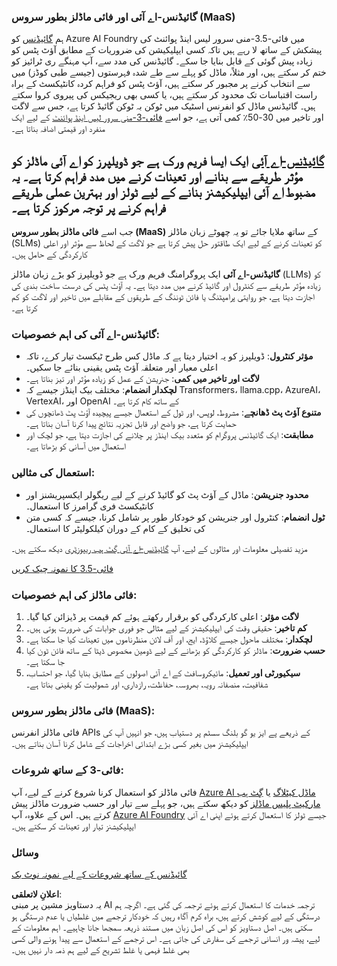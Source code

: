 ### گائیڈنس-اے آئی اور فائی ماڈلز بطور سروس (MaaS)

ہم [گائیڈنس](https://github.com/guidance-ai/guidance) کو Azure AI Foundry میں فائی-3.5-منی سرور لیس اینڈ پوائنٹ کی پیشکش کے ساتھ لا رہے ہیں تاکہ کسی ایپلیکیشن کی ضروریات کے مطابق آؤٹ پٹس کو زیادہ پیش گوئی کے قابل بنایا جا سکے۔ گائیڈنس کی مدد سے، آپ مہنگے ری ٹرائیز کو ختم کر سکتے ہیں، اور مثلاً، ماڈل کو پہلے سے طے شدہ فہرستوں (جیسے طبی کوڈز) میں سے انتخاب کرنے پر مجبور کر سکتے ہیں، آؤٹ پٹس کو فراہم کردہ کانٹیکسٹ کے براہ راست اقتباسات تک محدود کر سکتے ہیں، یا کسی بھی ریجیکس کی پیروی کروا سکتے ہیں۔ گائیڈنس ماڈل کو انفرنس اسٹیک میں ٹوکن بہ ٹوکن گائیڈ کرتا ہے، جس سے لاگت اور تاخیر میں 30-50٪ کمی آتی ہے، جو اسے [فائی-3-منی سرور لیس اینڈ پوائنٹ](https://aka.ms/try-phi3.5mini) کے لیے ایک منفرد اور قیمتی اضافہ بناتا ہے۔

## [**گائیڈنس-اے آئی**](https://github.com/guidance-ai/guidance) ایک ایسا فریم ورک ہے جو ڈویلپرز کو اے آئی ماڈلز کو مؤثر طریقے سے بنانے اور تعینات کرنے میں مدد فراہم کرتا ہے۔ یہ مضبوط اے آئی ایپلیکیشنز بنانے کے لیے ٹولز اور بہترین عملی طریقے فراہم کرنے پر توجہ مرکوز کرتا ہے۔

جب اسے **فائی ماڈلز بطور سروس (MaaS)** کے ساتھ ملایا جائے تو یہ چھوٹے زبان ماڈلز (SLMs) کو تعینات کرنے کے لیے ایک طاقتور حل پیش کرتا ہے جو لاگت کے لحاظ سے مؤثر اور اعلی کارکردگی کے حامل ہیں۔

**گائیڈنس-اے آئی** ایک پروگرامنگ فریم ورک ہے جو ڈویلپرز کو بڑے زبان ماڈلز (LLMs) کو زیادہ مؤثر طریقے سے کنٹرول اور گائیڈ کرنے میں مدد دیتا ہے۔ یہ آؤٹ پٹس کی درست ساخت بندی کی اجازت دیتا ہے، جو روایتی پرامپٹنگ یا فائن ٹوننگ کے طریقوں کے مقابلے میں تاخیر اور لاگت کو کم کرتا ہے۔

### گائیڈنس-اے آئی کی اہم خصوصیات:
- **مؤثر کنٹرول**: ڈویلپرز کو یہ اختیار دیتا ہے کہ ماڈل کس طرح ٹیکسٹ تیار کرے، تاکہ اعلی معیار اور متعلقہ آؤٹ پٹس یقینی بنائے جا سکیں۔
- **لاگت اور تاخیر میں کمی**: جنریشن کے عمل کو زیادہ مؤثر اور تیز بناتا ہے۔
- **لچکدار انضمام**: مختلف بیک اینڈز جیسے کہ Transformers، llama.cpp، AzureAI، VertexAI، اور OpenAI کے ساتھ کام کرتا ہے۔
- **متنوع آؤٹ پٹ ڈھانچے**: مشروط، لوپس، اور ٹول کے استعمال جیسے پیچیدہ آؤٹ پٹ ڈھانچوں کی حمایت کرتا ہے، جو واضح اور قابل تجزیہ نتائج پیدا کرنا آسان بناتا ہے۔
- **مطابقت**: ایک گائیڈنس پروگرام کو متعدد بیک اینڈز پر چلانے کی اجازت دیتا ہے، جو لچک اور استعمال میں آسانی کو بڑھاتا ہے۔

### استعمال کی مثالیں:
- **محدود جنریشن**: ماڈل کے آؤٹ پٹ کو گائیڈ کرنے کے لیے ریگولر ایکسپریشنز اور کانٹیکسٹ فری گرامرز کا استعمال۔
- **ٹول انضمام**: کنٹرول اور جنریشن کو خودکار طور پر شامل کرنا، جیسے کہ کسی متن کی تخلیق کے کام کے دوران کیلکولیٹر کا استعمال۔

مزید تفصیلی معلومات اور مثالوں کے لیے، آپ [گائیڈنس-اے آئی گِٹ ہب ریپوزٹری](https://github.com/guidance-ai/guidance) دیکھ سکتے ہیں۔

[فائی-3.5 کا نمونہ چیک کریں](../../../../../code/01.Introduce/guidance.ipynb)

### فائی ماڈلز کی اہم خصوصیات:
1. **لاگت مؤثر**: اعلی کارکردگی کو برقرار رکھتے ہوئے کم قیمت پر ڈیزائن کیا گیا۔
2. **کم تاخیر**: حقیقی وقت کی ایپلیکیشنز کے لیے مثالی جو فوری جوابات کی ضرورت ہوتی ہیں۔
3. **لچکدار**: مختلف ماحول جیسے کلاؤڈ، ایج، اور آف لائن منظرناموں میں تعینات کیا جا سکتا ہے۔
4. **حسب ضرورت**: ماڈلز کو کارکردگی کو بڑھانے کے لیے ڈومین مخصوص ڈیٹا کے ساتھ فائن ٹون کیا جا سکتا ہے۔
5. **سیکیورٹی اور تعمیل**: مائیکروسافٹ کے اے آئی اصولوں کے مطابق بنایا گیا، جو احتساب، شفافیت، منصفانہ رویہ، بھروسہ، حفاظت، رازداری، اور شمولیت کو یقینی بناتا ہے۔

### فائی ماڈلز بطور سروس (MaaS):
فائی ماڈلز انفرنس APIs کے ذریعے پے ایز یو گو بلنگ سسٹم پر دستیاب ہیں، جو انہیں آپ کی ایپلیکیشنز میں بغیر کسی بڑے ابتدائی اخراجات کے شامل کرنا آسان بناتے ہیں۔

### فائی-3 کے ساتھ شروعات:
فائی ماڈلز کو استعمال کرنا شروع کرنے کے لیے، آپ [Azure AI ماڈل کیٹلاگ](https://ai.azure.com/explore/models) یا [گِٹ ہب مارکیٹ پلیس ماڈلز](https://github.com/marketplace/models) کو دیکھ سکتے ہیں، جو پہلے سے تیار اور حسب ضرورت ماڈلز پیش کرتے ہیں۔ اس کے علاوہ، آپ [Azure AI Foundry](https://ai.azure.com) جیسے ٹولز کا استعمال کرتے ہوئے اپنی اے آئی ایپلیکیشنز تیار اور تعینات کر سکتے ہیں۔

### وسائل
[گائیڈنس کے ساتھ شروعات کے لیے نمونہ نوٹ بک](../../../../../code/01.Introduce/guidance.ipynb)

**اعلانِ لاتعلقی**:  
یہ دستاویز مشین پر مبنی AI ترجمہ خدمات کا استعمال کرتے ہوئے ترجمہ کی گئی ہے۔ اگرچہ ہم درستگی کے لیے کوشش کرتے ہیں، براہ کرم آگاہ رہیں کہ خودکار ترجمے میں غلطیاں یا عدم درستگی ہو سکتی ہیں۔ اصل دستاویز کو اس کی اصل زبان میں مستند ذریعہ سمجھا جانا چاہیے۔ اہم معلومات کے لیے، پیشہ ور انسانی ترجمے کی سفارش کی جاتی ہے۔ اس ترجمے کے استعمال سے پیدا ہونے والی کسی بھی غلط فہمی یا غلط تشریح کے لیے ہم ذمہ دار نہیں ہیں۔